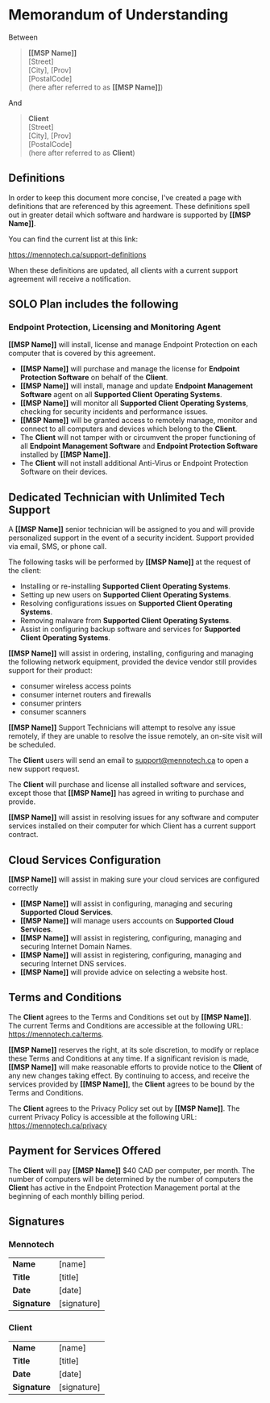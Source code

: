 # Memorandum of Understanding

Between

> **[[MSP Name]]**\
> [Street]\
> [City], [Prov]\
> [PostalCode]\
> (here after referred to as **[[MSP Name]]**)

And

> **Client**\
> [Street]\
> [City], [Prov]\
> [PostalCode]\
> (here after referred to as **Client**)

## Definitions

In order to keep this document more concise, I've created a page with definitions that are referenced by this agreement.
These definitions spell out in greater detail which software and hardware is supported by **[[MSP Name]]**.

You can find the current list at this link:

https://mennotech.ca/support-definitions

When these definitions are updated, all clients with a current support agreement will receive a notification.

## SOLO Plan includes the following

### Endpoint Protection, Licensing and Monitoring Agent

**[[MSP Name]]** will install, license and manage Endpoint Protection on each computer that is covered by this agreement.

- **[[MSP Name]]** will purchase and manage the license for **Endpoint Protection Software** on behalf of the **Client**.
- **[[MSP Name]]** will install, manage and update **Endpoint Management Software** agent on all **Supported Client Operating Systems**.
- **[[MSP Name]]** will monitor all **Supported Client Operating Systems**, checking for security incidents and performance issues.
- **[[MSP Name]]** will be granted access to remotely manage, monitor and connect to all computers and devices which belong to the **Client**.
- The **Client** will not tamper with or circumvent the proper functioning of all **Endpoint Management Software** and **Endpoint Protection Software** installed by **[[MSP Name]]**.
- The **Client** will not install additional Anti-Virus or Endpoint Protection Software on their devices.

## Dedicated Technician with Unlimited Tech Support

A **[[MSP Name]]** senior technician will be assigned to you and will provide personalized support in the event of a security incident. Support provided via email, SMS, or phone call.

The following tasks will be performed by **[[MSP Name]]** at the request of the client:
- Installing or re-installing **Supported Client Operating Systems**.
- Setting up new users on **Supported Client Operating Systems**.
- Resolving configurations issues on **Supported Client Operating Systems**.
- Removing malware from **Supported Client Operating Systems**.
- Assist in configuring backup software and services for **Supported Client Operating Systems**.

**[[MSP Name]]** will assist in ordering, installing, configuring and managing the following network equipment, provided the device vendor still provides support for their product:
- consumer wireless access points
- consumer internet routers and firewalls
- consumer printers
- consumer scanners

**[[MSP Name]]** Support Technicians will attempt to resolve any issue remotely, if they are unable to resolve the issue remotely, an on-site visit will be scheduled.

The **Client** users will send an email to support@mennotech.ca to open a new support request.

The **Client** will purchase and license all installed software and services, except those that **[[MSP Name]]** has agreed in writing to purchase and provide.

**[[MSP Name]]** will assist in resolving issues for any software and computer services installed on their computer for which Client has a current support contract.

## Cloud Services Configuration

**[[MSP Name]]** will assist in making sure your cloud services are configured correctly

- **[[MSP Name]]** will assist in configuring, managing and securing **Supported Cloud Services**.
- **[[MSP Name]]** will manage users accounts on **Supported Cloud Services**.
- **[[MSP Name]]** will assist in registering, configuring, managing and securing Internet Domain Names.
- **[[MSP Name]]** will assist in registering, configuring, managing and securing Internet DNS services.
- **[[MSP Name]]** will provide advice on selecting a website host.

## Terms and Conditions

The **Client** agrees to the Terms and Conditions set out by **[[MSP Name]]**. The current Terms and Conditions are accessible at the following URL: https://mennotech.ca/terms. 

**[[MSP Name]]** reserves the right, at its sole discretion, to modify or replace these Terms and Conditions at any time. If a significant revision is made, **[[MSP Name]]** will make reasonable efforts to provide notice to the **Client** of any new changes taking effect.
By continuing to access, and receive the services provided by **[[MSP Name]]**, the **Client** agrees to be bound by the Terms and Conditions.

The **Client** agrees to the Privacy Policy set out by **[[MSP Name]]**. The current Privacy Policy is accessible at the following URL: https://mennotech.ca/privacy

## Payment for Services Offered

The **Client** will pay **[[MSP Name]]** $40 CAD per computer, per month. The number of computers will be determined by the number of computers the **Client** has active in the Endpoint Protection Management portal at the beginning of each monthly billing period.

## Signatures

### Mennotech

| | |
| --- | --- |
| **Name** | [name] |
| **Title** | [title] |
| **Date** | [date] |
| **Signature** | [signature] |

### Client

| | |
| --- | --- |
| **Name** | [name] |
| **Title** | [title] |
| **Date** | [date] |
| **Signature** | [signature] |


